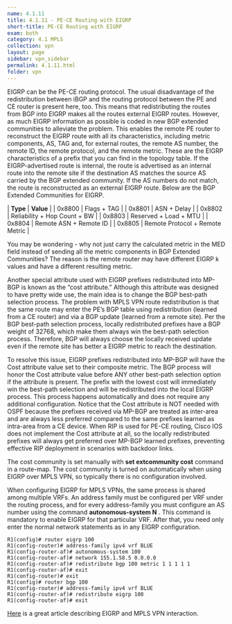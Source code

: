 ```yaml
---
name: 4.1.11
title: 4.1.11 - PE-CE Routing with EIGRP
short-title: PE-CE Routing with EIGRP
exam: both
category: 4.1 MPLS
collection: vpn
layout: page
sidebar: vpn_sidebar
permalink: 4.1.11.html
folder: vpn
---
```

EIGRP can be the PE-CE routing protocol. The usual disadvantage of the redistribution between iBGP and the routing protocol between the PE and CE router is present here, too. This means that redistributing the routes from BGP into EIGRP makes all the routes external EIGRP routes. However, as much EIGRP information as possible is coded in new BGP extended communities to alleviate the problem. This enables the remote PE router to reconstruct the EIGRP route with all its characteristics, including metric components, AS, TAG and, for external routes, the remote AS number, the remote ID, the remote protocol, and the remote metric. These are the EIGRP characteristics of a prefix that you can find in the topology table. If the EIGRP-advertised route is internal, the route is advertised as an internal route into the remote site if the destination AS matches the source AS carried by the BGP extended community. If the AS numbers do not match, the route is reconstructed as an external EIGRP route. Below are the BGP Extended Communities for EIGRP.

| **Type** | **Value** |
| 0x8800 | Flags + TAG |
| 0x8801 | ASN + Delay |
| 0x8802 | Reliability + Hop Count + BW |
| 0x8803 | Reserved + Load + MTU |
| 0x8804 | Remote ASN + Remote ID |
| 0x8805 | Remote Protocol + Remote Metric |

You may be wondering - why not just carry the calculated metric in the MED field instead of sending all the metric components in BGP Extended Communities? The reason is the remote router may have different EIGRP k values and have a different resulting metric.

Another special attribute used with EIGRP prefixes redistributed into MP-BGP is known as the “cost attribute.” Although this attribute was designed to have pretty wide use, the main idea is to change the BGP best-path selection process. The problem with MPLS VPN route redistribution is that the same route may enter the PE’s BGP table using redistribution (learned from a CE router) and via a BGP update (learned from a remote site). Per the BGP best-path selection process, locally redistributed prefixes have a BGP weight of 32768, which make them always win the best-path selection process. Therefore, BGP will always choose the locally received update even if the remote site has better a EIGRP metric to reach the destination.

To resolve this issue, EIGRP prefixes redistributed into MP-BGP will have the Cost attribute value set to their composite metric. The BGP process will honor the Cost attribute value before ANY other best-path selection option if the attribute is present. The prefix with the lowest cost will immediately win the best-path selection and will be redistributed into the local EIGRP process. This process happens automatically and does not require any additional configuration. Notice that the Cost attribute is NOT needed with OSPF because the prefixes received via MP-BGP are treated as inter-area and are always less preferred compared to the same prefixes learned as intra-area from a CE device. When RIP is used for PE-CE routing, Cisco IOS does not implement the Cost attribute at all, so the locally redistributed prefixes will always get preferred over MP-BGP learned prefixes, preventing effective RIP deployment in scenarios with backdoor links.

The cost community is set manually with **set extcommunity cost** command in a route-map. The cost community is turned on automatically when using EIGRP over MPLS VPN, so typically there is no configuration involved.

When configuring EIGRP for MPLS VPNs, the same process is shared among multiple VRFs. An address family must be configured per VRF under the routing process, and for every address-family you must configure an AS number using the command **autonomous-system N** . This command is mandatory to enable EIGRP for that particular VRF. After that, you need only enter the normal network statements as in any EIGRP configuration.
```
R1(config)# router eigrp 100
R1(config-router)# address-family ipv4 vrf BLUE
R1(config-router-af)# autonomous-system 100
R1(config-router-af)# network 155.1.58.5 0.0.0.0
R1(config-router-af)# redistribute bgp 100 metric 1 1 1 1 1
R1(config-router-af)# exit
R1(config-router)# exit
R1(config)# router bgp 100
R1(config-router)# address-family ipv4 vrf BLUE
R1(config-router-af)# redistribute eigrp 100
R1(config-router-af)# exit
```

[Here](http://blog.ine.com/wp-content/uploads/2010/04/understanding-eigrp-soo-bgp-cost-community.pdf) is a great article describing EIGRP and MPLS VPN interaction.